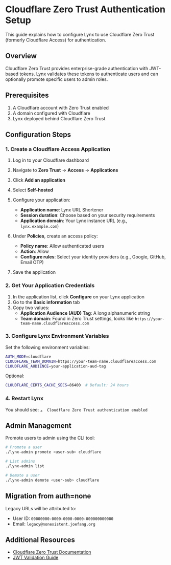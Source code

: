 # Cloudflare Zero Trust Authentication Setup

This guide explains how to configure Lynx to use Cloudflare Zero Trust (formerly Cloudflare Access) for authentication.

## Overview

Cloudflare Zero Trust provides enterprise-grade authentication with JWT-based tokens. Lynx validates these tokens to authenticate users and can optionally promote specific users to admin roles.

## Prerequisites

1. A Cloudflare account with Zero Trust enabled
2. A domain configured with Cloudflare
3. Lynx deployed behind Cloudflare Zero Trust

## Configuration Steps

### 1. Create a Cloudflare Access Application

1. Log in to your Cloudflare dashboard
2. Navigate to **Zero Trust** → **Access** → **Applications**
3. Click **Add an application**
4. Select **Self-hosted**
5. Configure your application:
   - **Application name**: Lynx URL Shortener
   - **Session duration**: Choose based on your security requirements
   - **Application domain**: Your Lynx instance URL (e.g., `lynx.example.com`)

6. Under **Policies**, create an access policy:
   - **Policy name**: Allow authenticated users
   - **Action**: Allow
   - **Configure rules**: Select your identity providers (e.g., Google, GitHub, Email OTP)

7. Save the application

### 2. Get Your Application Credentials

1. In the application list, click **Configure** on your Lynx application
2. Go to the **Basic information** tab
3. Copy two values:
   - **Application Audience (AUD) Tag**: A long alphanumeric string
   - **Team domain**: Found in Zero Trust settings, looks like `https://your-team-name.cloudflareaccess.com`

### 3. Configure Lynx Environment Variables

Set the following environment variables:

```bash
AUTH_MODE=cloudflare
CLOUDFLARE_TEAM_DOMAIN=https://your-team-name.cloudflareaccess.com
CLOUDFLARE_AUDIENCE=your-application-aud-tag
```

Optional:
```bash
CLOUDFLARE_CERTS_CACHE_SECS=86400  # Default: 24 hours
```

### 4. Restart Lynx

You should see: `☁️  Cloudflare Zero Trust authentication enabled`

## Admin Management

Promote users to admin using the CLI tool:

```bash
# Promote a user
./lynx-admin promote <user-sub> cloudflare

# List admins
./lynx-admin list

# Demote a user
./lynx-admin demote <user-sub> cloudflare
```

## Migration from auth=none

Legacy URLs will be attributed to:
- User ID: `00000000-0000-0000-0000-000000000000`
- Email: `legacy@nonexistent.joefang.org`

## Additional Resources

- [Cloudflare Zero Trust Documentation](https://developers.cloudflare.com/cloudflare-one/)
- [JWT Validation Guide](https://developers.cloudflare.com/cloudflare-one/identity/authorization-cookie/validating-json/)
